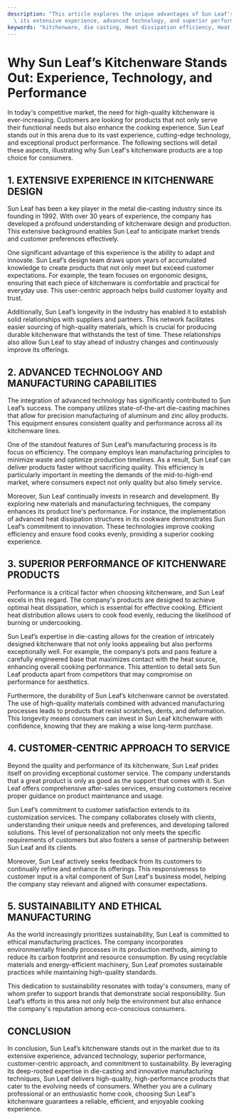 ```yaml
---
description: "This article explores the unique advantages of Sun Leaf's kitchenware, focusing on\
  \ its extensive experience, advanced technology, and superior performance."
keywords: "kitchenware, die casting, Heat dissipation efficiency, Heat dissipation structure"
---
```

# Why Sun Leaf’s Kitchenware Stands Out: Experience, Technology, and Performance

In today's competitive market, the need for high-quality kitchenware is ever-increasing. Customers are looking for products that not only serve their functional needs but also enhance the cooking experience. Sun Leaf stands out in this arena due to its vast experience, cutting-edge technology, and exceptional product performance. The following sections will detail these aspects, illustrating why Sun Leaf's kitchenware products are a top choice for consumers.

## 1. EXTENSIVE EXPERIENCE IN KITCHENWARE DESIGN

Sun Leaf has been a key player in the metal die-casting industry since its founding in 1992. With over 30 years of experience, the company has developed a profound understanding of kitchenware design and production. This extensive background enables Sun Leaf to anticipate market trends and customer preferences effectively.

One significant advantage of this experience is the ability to adapt and innovate. Sun Leaf’s design team draws upon years of accumulated knowledge to create products that not only meet but exceed customer expectations. For example, the team focuses on ergonomic designs, ensuring that each piece of kitchenware is comfortable and practical for everyday use. This user-centric approach helps build customer loyalty and trust.

Additionally, Sun Leaf’s longevity in the industry has enabled it to establish solid relationships with suppliers and partners. This network facilitates easier sourcing of high-quality materials, which is crucial for producing durable kitchenware that withstands the test of time. These relationships also allow Sun Leaf to stay ahead of industry changes and continuously improve its offerings.

## 2. ADVANCED TECHNOLOGY AND MANUFACTURING CAPABILITIES

The integration of advanced technology has significantly contributed to Sun Leaf’s success. The company utilizes state-of-the-art die-casting machines that allow for precision manufacturing of aluminum and zinc alloy products. This equipment ensures consistent quality and performance across all its kitchenware lines.

One of the standout features of Sun Leaf’s manufacturing process is its focus on efficiency. The company employs lean manufacturing principles to minimize waste and optimize production timelines. As a result, Sun Leaf can deliver products faster without sacrificing quality. This efficiency is particularly important in meeting the demands of the mid-to-high-end market, where consumers expect not only quality but also timely service.

Moreover, Sun Leaf continually invests in research and development. By exploring new materials and manufacturing techniques, the company enhances its product line's performance. For instance, the implementation of advanced heat dissipation structures in its cookware demonstrates Sun Leaf’s commitment to innovation. These technologies improve cooking efficiency and ensure food cooks evenly, providing a superior cooking experience.

## 3. SUPERIOR PERFORMANCE OF KITCHENWARE PRODUCTS

Performance is a critical factor when choosing kitchenware, and Sun Leaf excels in this regard. The company's products are designed to achieve optimal heat dissipation, which is essential for effective cooking. Efficient heat distribution allows users to cook food evenly, reducing the likelihood of burning or undercooking.

Sun Leaf’s expertise in die-casting allows for the creation of intricately designed kitchenware that not only looks appealing but also performs exceptionally well. For example, the company’s pots and pans feature a carefully engineered base that maximizes contact with the heat source, enhancing overall cooking performance. This attention to detail sets Sun Leaf products apart from competitors that may compromise on performance for aesthetics.

Furthermore, the durability of Sun Leaf’s kitchenware cannot be overstated. The use of high-quality materials combined with advanced manufacturing processes leads to products that resist scratches, dents, and deformation. This longevity means consumers can invest in Sun Leaf kitchenware with confidence, knowing that they are making a wise long-term purchase.

## 4. CUSTOMER-CENTRIC APPROACH TO SERVICE

Beyond the quality and performance of its kitchenware, Sun Leaf prides itself on providing exceptional customer service. The company understands that a great product is only as good as the support that comes with it. Sun Leaf offers comprehensive after-sales services, ensuring customers receive proper guidance on product maintenance and usage.

Sun Leaf’s commitment to customer satisfaction extends to its customization services. The company collaborates closely with clients, understanding their unique needs and preferences, and developing tailored solutions. This level of personalization not only meets the specific requirements of customers but also fosters a sense of partnership between Sun Leaf and its clients.

Moreover, Sun Leaf actively seeks feedback from its customers to continually refine and enhance its offerings. This responsiveness to customer input is a vital component of Sun Leaf's business model, helping the company stay relevant and aligned with consumer expectations.

## 5. SUSTAINABILITY AND ETHICAL MANUFACTURING

As the world increasingly prioritizes sustainability, Sun Leaf is committed to ethical manufacturing practices. The company incorporates environmentally friendly processes in its production methods, aiming to reduce its carbon footprint and resource consumption. By using recyclable materials and energy-efficient machinery, Sun Leaf promotes sustainable practices while maintaining high-quality standards.

This dedication to sustainability resonates with today's consumers, many of whom prefer to support brands that demonstrate social responsibility. Sun Leaf’s efforts in this area not only help the environment but also enhance the company's reputation among eco-conscious consumers.

## CONCLUSION

In conclusion, Sun Leaf’s kitchenware stands out in the market due to its extensive experience, advanced technology, superior performance, customer-centric approach, and commitment to sustainability. By leveraging its deep-rooted expertise in die-casting and innovative manufacturing techniques, Sun Leaf delivers high-quality, high-performance products that cater to the evolving needs of consumers. Whether you are a culinary professional or an enthusiastic home cook, choosing Sun Leaf's kitchenware guarantees a reliable, efficient, and enjoyable cooking experience.
